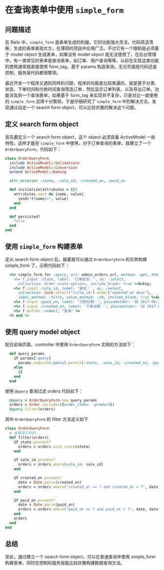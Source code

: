 
# 在查询表单中使用 `simple_form`

## 问题描述

在 Rails 中，`simple_form` 是表单生成的利器，它的功能强大灵活，代码简洁清晰，生成的表单美观大方，在薄荷的项目中应用广泛。不过它有一个限制是必须基于 model object 生成表单，如果没有 model object 就无法使用了。在后台管理中，有一类常见的表单是查询表单，如订单、用户查询等等，以前在实现这类功能的使用通常就直接使用 form_tag，基于 params 构造查询，无论页面层代码还是控制、服务层代码都很繁琐。

最近开发一个程序又遇到同样的问题，程序的功能是比较普遍的，就是基于分类、状态、下单时间和付款时间查询筛选订单，然后显示订单列表，以及导出订单。功能涉及到一个查询表单，如果基于 form_tag 来实现并不复杂，只是对比一直使用的 `simple_form` 显得十分繁琐，于是仔细研究了 `simple_form` 中的解决方法，发现通过自定一个 search form object，可以比较优雅的解决这个问题。

## 定义 search form object

首先要定义一个 search form object，这个 object 必须具备 ActiveModel 一些特性，这样才能在 `simple_form` 中使用，对于订单查询的表单，我建立了一个 `OrderQueryForm`，代码如下：

```ruby
class OrderQueryForm
  include ActiveModel::Validations
  include ActiveModel::Conversion
  extend ActiveModel::Naming

  attr_accessor :state, :sale_id, :created_on, :paid_on

  def initialize(attributes = {})
    attributes.each do |name, value|
      send("#{name}=", value)
    end
  end

  def persisted?
    false
  end
end
```

## 使用 `simple_form` 构建表单

定义 search form object 后，接着就可以通过 `OrderQueryForm` 的实例构建 simple_form 了，示例代码如下：

```ruby
  <%= simple_form_for :query, url: admin_orders_url, method: :get, html: {class: 'form-inline'} do |f| %>
    <%= f.input :state, label: '订单状态：', as: :select,
      collection: Order.state.options, include_blank: true %>&nbsp;
    <%= f.input :sale_id, label: '接龙：', as: :select,
      collection: Sale.select("title,id").order("updated_at desc"),
      label_method: :title, value_method: :id, include_blank: true %>&nbsp;
    <%= f.input :paid_on, label: '付款日期：', placeholder: '如 2017-08-20' %>&nbsp;
    <%= f.input :created_on, label: '下单日期：', placeholder: '如 2017-08-30' %>
    <%= f.button :submit, "查询" %>
  <% end %>
```

## 使用 query model object

配合前端页面，controller 中使用 `OrderQueryForm` 实例的方法如下：

```ruby
  def query_params
    if params[:query]
      params.require(:query).permit(:state, :sale_id, :created_on, :paid_on)
    else
      {}
    end
  end
```

使用 `@query` 查询过滤 orders 代码如下：
```ruby
  @query = OrderQueryForm.new query_params
  orders = Order.includes({order_items: :product})
  @query.filter(orders)
```

其中 `OrderQueryForm` 的 filter 方法定义如下

```ruby
class OrderQueryForm
  # 省略其它代码...
  def filter(orders)
    if state.present?
      orders = orders.with_state(state)
    end

    if sale_id.present?
      orders = orders.where(sale_id: sale_id)
    end

    if created_on.present?
      date = Date.parse(created_on)
      orders = orders.where("created_at >= ? and created_at < ?", date, date + 1.days)
    end

    if paid_on.present?
      date = Date.parse(paid_on)
      orders = orders.where("paid_at >= ? and paid_at < ?", date, date + 1.days)
    end
    orders
  end
end
```

## 总结

至此，通过建立一个 search form object，可以在普通查询中使用 simple_form 构建表单，同时在控制和服务层能比较优雅构建数据查询方法。
